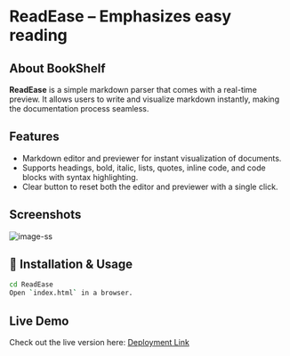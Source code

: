 # ReadEase – Emphasizes easy reading

## About BookShelf

**ReadEase** is a simple markdown parser that comes with a real-time preview. It allows users to write and visualize markdown instantly, making the documentation process seamless.

## Features  

- Markdown editor and previewer for instant visualization of documents.  
- Supports headings, bold, italic, lists, quotes, inline code, and code blocks with syntax highlighting.  
- Clear button to reset both the editor and previewer with a single click.

## Screenshots

<img src="./public/assets/image.png" alt="image-ss"/>


## 🔧 Installation & Usage

```sh
cd ReadEase
Open `index.html` in a browser.
```

## Live Demo

Check out the live version here: [Deployment Link](https://book-shelf-6cnm.onrender.com)

